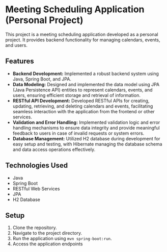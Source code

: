 # Meeting Scheduling Application (Personal Project)

This project is a meeting scheduling application developed as a personal project. It provides backend functionality for managing calendars, events, and users.

## Features

- **Backend Development:** Implemented a robust backend system using Java, Spring Boot, and JPA.
- **Data Modeling:** Designed and implemented the data model using JPA (Java Persistence API) entities to represent calendars, events, and users, ensuring efficient storage and retrieval of information.
- **RESTful API Development:** Developed RESTful APIs for creating, updating, retrieving, and deleting calendars and events, facilitating seamless interaction with the application from the frontend or other services.
- **Validation and Error Handling:** Implemented validation logic and error handling mechanisms to ensure data integrity and provide meaningful feedback to users in case of invalid requests or system errors.
- **Database Management:** Utilized H2 database during development for easy setup and testing, with Hibernate managing the database schema and data access operations effectively.

## Technologies Used

- Java
- Spring Boot
- RESTful Web Services
- JPA
- H2 Database

## Setup

1. Clone the repository.
2. Navigate to the project directory.
3. Run the application using `mvn spring-boot:run`.
4. Access the application endpoints

